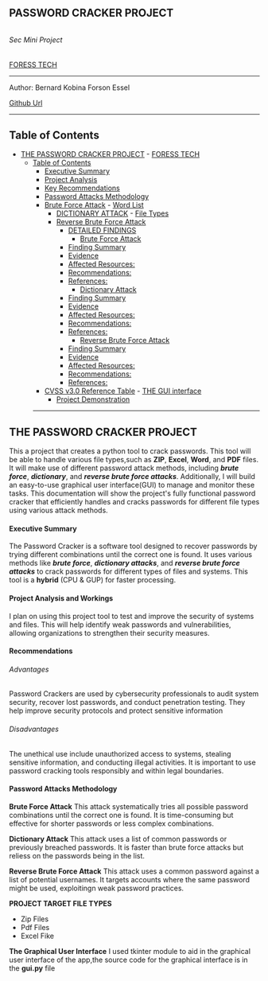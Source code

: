 ## PASSWORD CRACKER PROJECT

###### 

###### Sec Mini Project
[FORESS TECH](https://linkedin.com/ForessTech)
___
Author:
Bernard Kobina Forson Essel


[Github Url](https://github.com/EsselKobby/sec)

___

## Table of Contents

- [THE PASSWORD CRACKER PROJECT](#password-cracker-project)
          - [FORESS TECH](#foress-tech)
  - [Table of Contents](#table-of-contents)
    - [Executive Summary](#executive-summary)
    - [Project Analysis](#analysis-of-project)
    - [Key Recommendations](#key-recommendations)
    - [Password Attacks Methodology](#password-attacks-methodology)
     - [Brute Force Attack](#brute-force-attack)
            - [Word List ](#wordlist-enumeration)
        - [DICTIONARY ATTACK](#dictionary-attack)
              - [File Types](#file-types)
        - [Reverse Brute Force Attack](#brute-force-attack)
            - [DETAILED FINDINGS](#detailed-findings)
              - [Brute Force Attack](#brute-force-attack)
            - [Finding Summary](#finding-summary)
            - [Evidence](#evidence)
            - [Affected Resources:](#affected-resources)
            - [Recommendations:](#recommendations)
            - [References:](#references)
              - [Dictionary Attack](#dictionary-attack)
            - [Finding Summary](#finding-summary-1)
            - [Evidence](#evidence-1)
            - [Affected Resources:](#affected-resources-1)
            - [Recommendations:](#recommendations-1)
            - [References:](#references-1)
              - [Reverse Brute Force Attack](#reverse-brute-force-attack)
            - [Finding Summary](#finding-summary-2)
            - [Evidence](#evidence-2)
            - [Affected Resources:](#affected-resources-2)
            - [Recommendations:](#recommendations-2)
            - [References:](#references-2)
      - [CVSS v3.0 Reference Table](#cvss-v30-reference-table)
            - [THE GUI interface](#the-gui-interface)
        - [Project Demonstration](#project-demo.)
    ___
    
## THE PASSWORD CRACKER PROJECT
This a project that creates a python tool to crack passwords. This tool will be able to handle various file types,such as **ZIP**, **Excel**, **Word**, and **PDF** files.
It will make use of different password attack methods, including ***brute force***, ***dictionary***, and ***reverse brute force attacks***. Additionally, I will build an easy-to-use graphical user interface(GUI) to manage and monitor these tasks.
This documentation will show the project's fully functional password cracker that efficiently handles and cracks passwords for different file types using various attack methods.

#### Executive Summary
The Password Cracker is a software tool designed to recover passwords by trying different combinations until the correct one is found. It uses various methods like ***brute force***, ***dictionary attacks***, and ***reverse brute force attacks*** to crack passwords for different types of files and systems.
This tool is a **hybrid** (CPU & GUP) for faster processing.

#### Project Analysis and Workings

I plan on using this project tool to test and improve the security of systems and files. This will help identify weak passwords and vulnerabilities, allowing organizations to strengthen their security measures.

#### Recommendations

###### Advantages
Password Crackers are used by cybersecurity professionals to audit system security, recover lost passwords, and conduct penetration testing. They help improve security protocols and protect sensitive information

###### Disadvantages

The unethical use include unauthorized access to systems, stealing sensitive information, and conducting illegal activities. It is important to use password cracking tools responsibly and within legal boundaries.

#### Password Attacks Methodology

**Brute Force Attack**
This attack systematically tries all possible password combinations until the correct one is found. It is time-consuming but effective for shorter passwords or less complex combinations.

**Dictionary Attack**
This attack uses a list of common passwords or previously breached passwords. It is faster than brute force attacks but reliess on the passwords being in the list.

**Reverse Brute Force Attack**
This attack uses a common password against a list of potential usernames. It targets accounts where the same password might be used, exploitingn weak password practices.

**PROJECT TARGET FILE TYPES**

* Zip Files
* Pdf Files
* Excel Fike

**The Graphical User Interface**
I used tkinter module to aid in the graphical user interface of the app,the source code for the graphical interface is in the **gui.py** file
